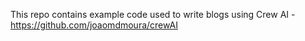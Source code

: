 This repo contains example code used to write blogs using Crew AI - https://github.com/joaomdmoura/crewAI
